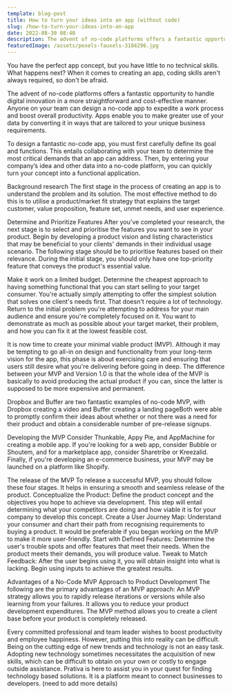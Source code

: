 ```yaml
---
template: blog-post
title: How to turn your ideas into an app (without code)
slug: /how-to-turn-your-ideas-into-an-app
date: 2022-08-30 08:40
description: The advent of no-code platforms offers a fantastic opportunity to handle digital innovation in a more straightforward and cost-effective manner. Anyone on your team can design a no-code app to expedite a work process and boost overall productivity.
featuredImage: /assets/pexels-fauxels-3184296.jpg
---
```


You have the perfect app concept, but you have little to no technical skills. What happens next?
When it comes to creating an app, coding skills aren't always required, so don't be afraid.

The advent of no-code platforms offers a fantastic opportunity to handle digital innovation in a more straightforward and cost-effective manner. Anyone on your team can design a no-code app to expedite a work process and boost overall productivity. Apps enable you to make greater use of your data by converting it in ways that are tailored to your unique business requirements.

To design a fantastic no-code app, you must first carefully define its goal and functions. This entails collaborating with your team to determine the most critical demands that an app can address. Then, by entering your company’s idea and other data into a no-code platform, you can quickly turn your concept into a functional application.


Background research
The first stage in the process of creating an app is to understand the problem and its solution. The most effective method to do this is to utilise a product/market fit strategy that explains the target customer, value proposition, feature set, unmet needs, and user experience.

Determine and Prioritize Features
After you've completed your research, the next stage is to select and prioritise the features you want to see in your product. Begin by developing a product vision and listing characteristics that may be beneficial to your clients' demands in their individual usage scenario. The following stage should be to prioritise features based on their relevance. During the initial stage, you should only have one top-priority feature that conveys the product's essential value.

Make it work on a limited budget.
Determine the cheapest approach to having something functional that you can start selling to your target consumer. You're actually simply attempting to offer the simplest solution that solves one client's needs first. That doesn't require a lot of technology. Return to the initial problem you're attempting to address for your main audience and ensure you're completely focused on it. You want to demonstrate as much as possible about your target market, their problem, and how you can fix it at the lowest feasible cost.

It is now time to create your minimal viable product (MVP). Although it may be tempting to go all-in on design and functionality from your long-term vision for the app, this phase is about exercising care and ensuring that users still desire what you're delivering before going in deep. The difference between your MVP and Version 1.0 is that the whole idea of the MVP is basically to avoid producing the actual product if you can, since  the latter is supposed to be more expensive and permanent.

Dropbox and Buffer are two fantastic examples of  no-code MVP, with Dropbox creating a video and Buffer creating a landing pageBoth were able to promptly confirm their ideas about whether or not there was a need for their product and obtain a considerable number of pre-release signups.

Developing the MVP
Consider Thunkable, Appy Pie, and AppMachine for creating a mobile app. If you're looking for a web app, consider Bubble or Shoutem, and for a marketplace app, consider Sharetribe or Kreezalid. Finally, if you're developing an e-commerce business, your MVP may be launched on a platform like Shopify.

The release of the MVP
To release a successful MVP, you should follow these four stages. It helps in ensuring a smooth and seamless release of the product.
Conceptualize the Product: Define the product concept and the objectives you hope to achieve via development. This step will entail determining what your competitors are doing and how viable it is for your company to develop this concept.
Create a User Journey Map: Understand your consumer and chart their path from recognising requirements to buying a product. It would be preferable if you began working on the MVP to make it more user-friendly.
Start with Defined Features: Determine the user's trouble spots and offer features that meet their needs. When the product meets their demands, you will produce value.
Tweak to Match Feedback: After the user begins using it, you will obtain insight into what is lacking. Begin using inputs to achieve the greatest results.


Advantages of a No-Code MVP Approach to Product Development
The following are the primary advantages of an MVP approach:
An MVP strategy allows you to rapidly release iterations or versions while also learning from your failures.
It allows you to reduce your product development expenditures.
The MVP method allows you to create a client base before your product is completely released.



Every committed professional and team leader wishes to boost productivity and employee happiness. However, putting this into reality can be difficult. Being on the cutting edge of new trends and technology is not an easy task. Adopting new technology sometimes necessitates the acquisition of new skills, which can be difficult to obtain on your own or costly to engage outside assistance.
Prativa is here to assist you in your quest for finding technology based solutions. It is a platform meant to connect businesses to developers. (need to add more details)